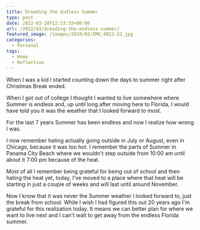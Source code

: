 ```yaml
---
title: Dreading the Endless Summer
type: post
date: 2022-03-28T12:23:33+00:00
url: /2022/03/dreading-the-endless-summer/
featured_image: /images/2019/02/IMG_0012-22.jpg
categories:
  - Personal
tags:
  - Home
  - Reflection
---
```


When I was a kid I started counting down the days to summer right after Christmas Break ended.

When I got out of college I thought I wanted to live somewhere where Summer is endless and, up until long after moving here to Florida, I would have told you it was the weather that I looked forward to most.

For the last 7 years Summer has been endless and now I realize how wrong I was.

I now remember hating actually going outside in July or August, even in Chicago, because it was too hot. I remember the parts of Summer in Panama City Beach where we wouldn't step outside from 10:00 am until about it 7:00 pm because of the heat.

Most of all I remember being grateful for being out of school and then hating the heat yet, today, I've moved to a place where that heat will be starting in just a couple of weeks and will last until around November.

Now I know that it was never the Summer weather I looked forward to, just the break from school. While I wish I had figured this out 20 years ago I'm grateful for this realization today. It means we can better plan for where we want to live next and I can't wait to get away from the endless Florida summer.